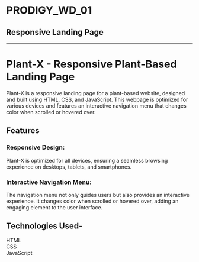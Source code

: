 # PRODIGY_WD_01
## Responsive Landing Page
---
# Plant-X - Responsive Plant-Based Landing Page
<p> Plant-X is a responsive landing page for a plant-based website, designed and built using HTML, CSS, and JavaScript. This webpage is optimized for various devices and features an interactive navigation menu that changes color when scrolled or hovered over. </p>

<h2> Features </h2>
<h3>Responsive Design:</h3> Plant-X is optimized for all devices, ensuring a seamless browsing experience on desktops, tablets, and smartphones.
<h3>Interactive Navigation Menu:</h3> The navigation menu not only guides users but also provides an interactive experience. It changes color when scrolled or hovered over, adding an engaging element to the user interface.

<h2> Technologies Used- </h2>
HTML
<br>
CSS
<br>
JavaScript
<br/>
